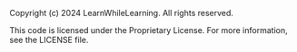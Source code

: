 Copyright (c) 2024 LearnWhileLearning. All rights reserved.

This code is licensed under the Proprietary License. For more information, see the LICENSE file.

